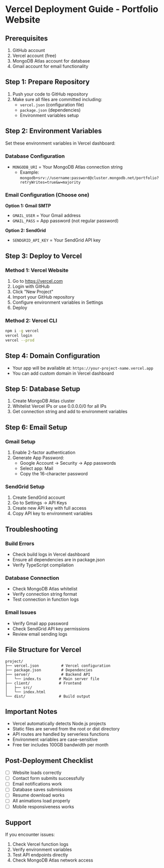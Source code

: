 # Vercel Deployment Guide - Portfolio Website

## Prerequisites
1. GitHub account
2. Vercel account (free)
3. MongoDB Atlas account for database
4. Gmail account for email functionality

## Step 1: Prepare Repository
1. Push your code to GitHub repository
2. Make sure all files are committed including:
   - `vercel.json` (configuration file)
   - `package.json` (dependencies)
   - Environment variables setup

## Step 2: Environment Variables
Set these environment variables in Vercel dashboard:

### Database Configuration
- `MONGODB_URI` = Your MongoDB Atlas connection string
  - Example: `mongodb+srv://username:password@cluster.mongodb.net/portfolio?retryWrites=true&w=majority`

### Email Configuration (Choose one)
**Option 1: Gmail SMTP**
- `GMAIL_USER` = Your Gmail address
- `GMAIL_PASS` = App password (not regular password)

**Option 2: SendGrid**
- `SENDGRID_API_KEY` = Your SendGrid API key

## Step 3: Deploy to Vercel

### Method 1: Vercel Website
1. Go to https://vercel.com
2. Login with GitHub
3. Click "New Project"
4. Import your GitHub repository
5. Configure environment variables in Settings
6. Deploy

### Method 2: Vercel CLI
```bash
npm i -g vercel
vercel login
vercel --prod
```

## Step 4: Domain Configuration
- Your app will be available at: `https://your-project-name.vercel.app`
- You can add custom domain in Vercel dashboard

## Step 5: Database Setup
1. Create MongoDB Atlas cluster
2. Whitelist Vercel IPs or use 0.0.0.0/0 for all IPs
3. Get connection string and add to environment variables

## Step 6: Email Setup

### Gmail Setup
1. Enable 2-factor authentication
2. Generate App Password:
   - Google Account → Security → App passwords
   - Select app: Mail
   - Copy the 16-character password

### SendGrid Setup
1. Create SendGrid account
2. Go to Settings → API Keys
3. Create new API key with full access
4. Copy API key to environment variables

## Troubleshooting

### Build Errors
- Check build logs in Vercel dashboard
- Ensure all dependencies are in package.json
- Verify TypeScript compilation

### Database Connection
- Check MongoDB Atlas whitelist
- Verify connection string format
- Test connection in function logs

### Email Issues
- Verify Gmail app password
- Check SendGrid API key permissions
- Review email sending logs

## File Structure for Vercel
```
project/
├── vercel.json          # Vercel configuration
├── package.json         # Dependencies
├── server/              # Backend API
│   └── index.ts        # Main server file
├── client/             # Frontend
│   ├── src/
│   └── index.html
└── dist/               # Build output
```

## Important Notes
- Vercel automatically detects Node.js projects
- Static files are served from the root or dist directory
- API routes are handled by serverless functions
- Environment variables are case-sensitive
- Free tier includes 100GB bandwidth per month

## Post-Deployment Checklist
- [ ] Website loads correctly
- [ ] Contact form submits successfully
- [ ] Email notifications work
- [ ] Database saves submissions
- [ ] Resume download works
- [ ] All animations load properly
- [ ] Mobile responsiveness works

## Support
If you encounter issues:
1. Check Vercel function logs
2. Verify environment variables
3. Test API endpoints directly
4. Check MongoDB Atlas network access